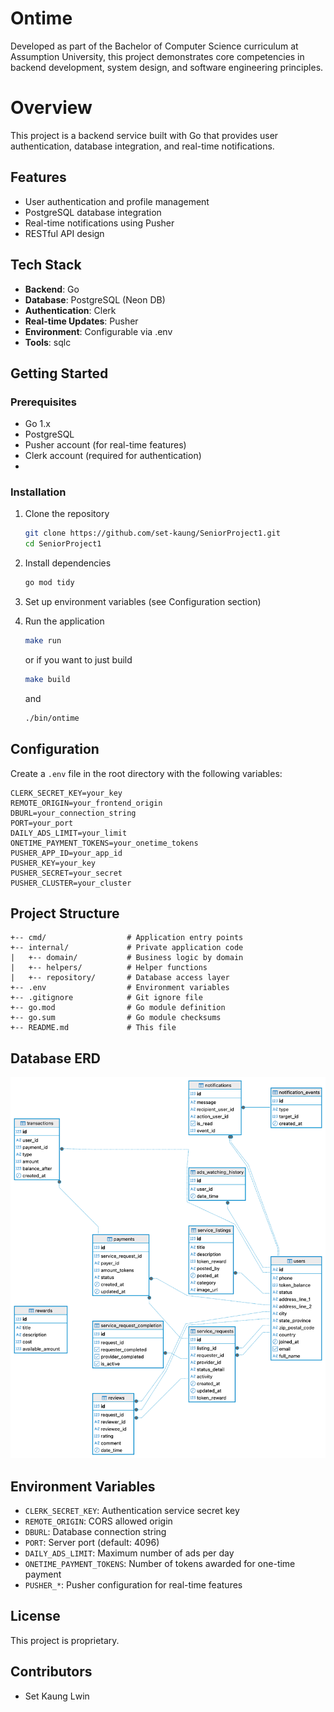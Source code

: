 # Ontime

Developed as part of the Bachelor of Computer Science curriculum at Assumption University, this project demonstrates core competencies in backend development, system design, and software engineering principles.

# Overview

This project is a backend service built with Go that provides user authentication, database integration, and real-time notifications.

## Features

- User authentication and profile management
- PostgreSQL database integration
- Real-time notifications using Pusher
- RESTful API design

## Tech Stack

- **Backend**: Go
- **Database**: PostgreSQL (Neon DB)
- **Authentication**: Clerk
- **Real-time Updates**: Pusher
- **Environment**: Configurable via .env
- **Tools**: sqlc

## Getting Started

### Prerequisites

- Go 1.x
- PostgreSQL
- Pusher account (for real-time features)
- Clerk account (required for authentication)
-

### Installation

1. Clone the repository

   ```bash
   git clone https://github.com/set-kaung/SeniorProject1.git
   cd SeniorProject1
   ```

2. Install dependencies

   ```bash
   go mod tidy
   ```

3. Set up environment variables (see Configuration section)

4. Run the application
   ```bash
   make run
   ```
   or if you want to just build
   ```bash
   make build
   ```
   and
   ```bash
   ./bin/ontime
   ```

## Configuration

Create a `.env` file in the root directory with the following variables:

```
CLERK_SECRET_KEY=your_key
REMOTE_ORIGIN=your_frontend_origin
DBURL=your_connection_string
PORT=your_port
DAILY_ADS_LIMIT=your_limit
ONETIME_PAYMENT_TOKENS=your_onetime_tokens
PUSHER_APP_ID=your_app_id
PUSHER_KEY=your_key
PUSHER_SECRET=your_secret
PUSHER_CLUSTER=your_cluster
```

## Project Structure

```
+-- cmd/                  # Application entry points
+-- internal/             # Private application code
|   +-- domain/           # Business logic by domain
|   +-- helpers/          # Helper functions
|   +-- repository/       # Database access layer
+-- .env                  # Environment variables
+-- .gitignore            # Git ignore file
+-- go.mod                # Go module definition
+-- go.sum                # Go module checksums
+-- README.md             # This file
```

## Database ERD

![Database ERD](./docs/erd.png)

## Environment Variables

- `CLERK_SECRET_KEY`: Authentication service secret key
- `REMOTE_ORIGIN`: CORS allowed origin
- `DBURL`: Database connection string
- `PORT`: Server port (default: 4096)
- `DAILY_ADS_LIMIT`: Maximum number of ads per day
- `ONETIME_PAYMENT_TOKENS`: Number of tokens awarded for one-time payment
- `PUSHER_*`: Pusher configuration for real-time features

## License

This project is proprietary.

## Contributors

- Set Kaung Lwin

